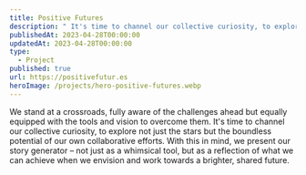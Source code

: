 ```yaml
---
title: Positive Futures
description: " It's time to channel our collective curiosity, to explore not just the stars but the boundless potential of our own collaborative efforts. With this in mind, we present our story generator – not just as a whimsical tool, but as a reflection of what we can achieve when we envision and work towards a brighter, shared future."
publishedAt: 2023-04-28T00:00:00
updatedAt: 2023-04-28T00:00:00
type:
  - Project
published: true
url: https://positivefutur.es
heroImage: /projects/hero-positive-futures.webp
---
```

We stand at a crossroads, fully aware of the challenges ahead but equally equipped with the tools and vision to overcome them. It's time to channel our collective curiosity, to explore not just the stars but the boundless potential of our own collaborative efforts. With this in mind, we present our story generator – not just as a whimsical tool, but as a reflection of what we can achieve when we envision and work towards a brighter, shared future.